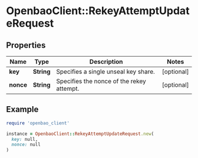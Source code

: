 # OpenbaoClient::RekeyAttemptUpdateRequest

## Properties

| Name | Type | Description | Notes |
| ---- | ---- | ----------- | ----- |
| **key** | **String** | Specifies a single unseal key share. | [optional] |
| **nonce** | **String** | Specifies the nonce of the rekey attempt. | [optional] |

## Example

```ruby
require 'openbao_client'

instance = OpenbaoClient::RekeyAttemptUpdateRequest.new(
  key: null,
  nonce: null
)
```

